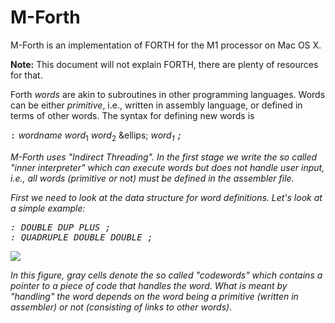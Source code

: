 # M-Forth

M-Forth is an implementation of FORTH for the M1 processor on Mac OS X.

<b>Note:</b> This document will not explain FORTH, there are plenty of resources for that.

Forth <i>words</i> are akin to subroutines in other programming languages.
Words can be either <i>primitive</i>, i.e., written in assembly language,
or defined in terms of other words.  The syntax for defining new words is
<p>
<tt>:</tt> <i>wordname</i> <i>word</i><sub>1</sub> <i>word</i><sub>2</sub>
	   &ellips; <i>word</n><sub>1</sub> <tt>;</tt>
</p>



M-Forth uses "Indirect Threading".  In the first stage we write the so called
"inner interpreter" which can execute words but does not handle user input,
i.e., all words (primitive or not) must be defined in the assembler file.

First we need to look at the data structure for word definitions.
Let's look at a simple example:
<pre>
: DOUBLE DUP PLUS ;
: QUADRUPLE DOUBLE DOUBLE ;
</pre>

<img src="http://beta.rad.pub/ftp/m2.png">

In this figure, gray cells denote the so called "codewords" which contains
a pointer to a piece of code that handles the word.  What is meant by
"handling" the word depends on the word being a primitive (written in assembler)
or not (consisting of links to other words).


